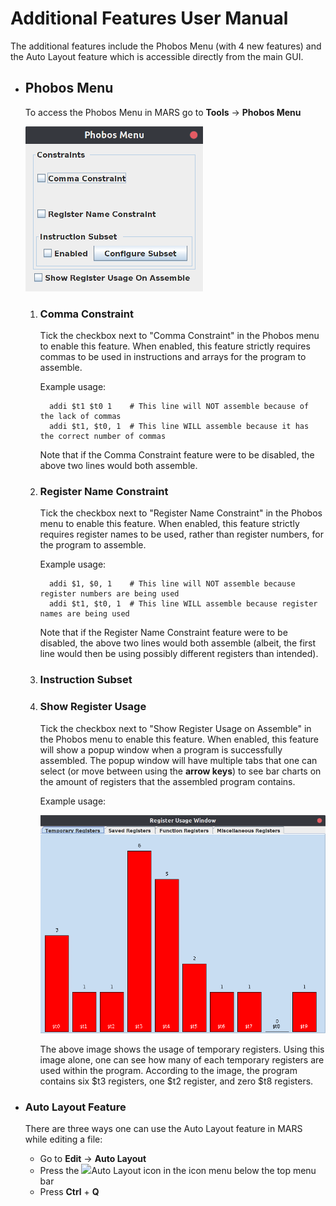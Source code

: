 Additional Features User Manual
===============================

The additional features include the Phobos Menu (with 4 new features)
and the Auto Layout feature which is accessible directly from the main
GUI.

-   Phobos Menu
    -----------

    To access the Phobos Menu in MARS go to **Tools** -\> **Phobos
    Menu**

    ![](phobos-menu.png)

    1.  ### Comma Constraint

        Tick the checkbox next to "Comma Constraint" in the Phobos menu
        to enable this feature. When enabled, this feature strictly
        requires commas to be used in instructions and arrays for the
        program to assemble.

        Example usage:

              addi $t1 $t0 1    # This line will NOT assemble because of the lack of commas
              addi $t1, $t0, 1  # This line WILL assemble because it has the correct number of commas

        Note that if the Comma Constraint feature were to be disabled,
        the above two lines would both assemble.

    2.  ### Register Name Constraint

        Tick the checkbox next to "Register Name Constraint" in the
        Phobos menu to enable this feature. When enabled, this feature
        strictly requires register names to be used, rather than
        register numbers, for the program to assemble.

        Example usage:

              addi $1, $0, 1    # This line will NOT assemble because register numbers are being used
              addi $t1, $t0, 1  # This line WILL assemble because register names are being used

        Note that if the Register Name Constraint feature were to be
        disabled, the above two lines would both assemble (albeit, the
        first line would then be using possibly different registers than
        intended).

    3.  ### Instruction Subset

    4.  ### Show Register Usage

        Tick the checkbox next to "Show Register Usage on Assemble" in
        the Phobos menu to enable this feature. When enabled, this
        feature will show a popup window when a program is successfully
        assembled. The popup window will have multiple tabs that one can
        select (or move between using the **arrow keys**) to see bar
        charts on the amount of registers that the assembled program
        contains.

        Example usage:

        ![](bar-chart-example.png)

        The above image shows the usage of temporary registers. Using
        this image alone, one can see how many of each temporary
        registers are used within the program. According to the image,
        the program contains six \$t3 registers, one \$t2 register, and
        zero \$t8 registers.

-   ### Auto Layout Feature

    There are three ways one can use the Auto Layout feature in MARS
    while editing a file:

    -   Go to **Edit** -\> **Auto Layout**
    -   Press the ![](`images/AutoLayout22.png)Auto Layout icon in the
        icon menu below the top menu bar
    -   Press **Ctrl** + **Q**

